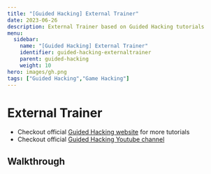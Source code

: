 ```yaml
---
title: "[Guided Hacking] External Trainer"
date: 2023-06-26
description: External Trainer based on Guided Hacking tutorials
menu:
  sidebar:
    name: "[Guided Hacking] External Trainer"
    identifier: guided-hacking-externaltrainer
    parent: guided-hacking
    weight: 10
hero: images/gh.png
tags: ["Guided Hacking","Game Hacking"]
---
```


# External Trainer
- Checkout official [Guided Hacking website](https://guidedhacking.com) for more tutorials
- Checkout official [Guided Hacking Youtube channel](https://www.youtube.com/@GuidedHacking)

## Walkthrough